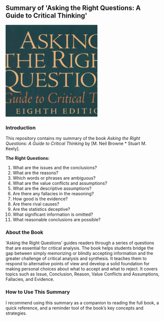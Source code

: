 ## Summary of 'Asking the Right Questions: A Guide to Critical Thinking'
<img src="./AskingTheRightQuestion.jpeg" width="300" alt="Ask the Right Questions">

### Introduction
This repository contains my summary of the book *Asking the Right Questions: A Guide to Critical Thinking* by [M. Neil Browne * Stuart M. Keely]. 

**The Right Questions:**

1. What are the issues and the conclusions?
2. What are the reasons?
3. Which words or phrases are ambiguous?
4. What are the value conflicts and assumptions?
5. What are the descriptive assumptions?
6. Are there any fallacies in the reasoning?
7. How good is the evidence?
8. Are there rival causes?
9. Are the statistics deceptive?
10. What significant information is omitted?
11. What reasonable conclusions are possible?

### About the Book
'Asking the Right Questions' guides readers through a series of questions that are essential for critical analysis. The book helps students bridge the gap between simply memorizing or blindly accepting information and the greater challenge of critical analysis and synthesis. It teaches them to respond to alternative points of view and develop a solid foundation for making personal choices about what to accept and what to reject.
It covers topics such as Issue, Conclusion, Reason, Value Conflicts and Assumptions, Fallacies, and Evidence.

### How to Use This Summary
I recommend using this summary as a companion to reading the full book, a quick reference, and a reminder tool of the book’s key concepts and strategies. 

